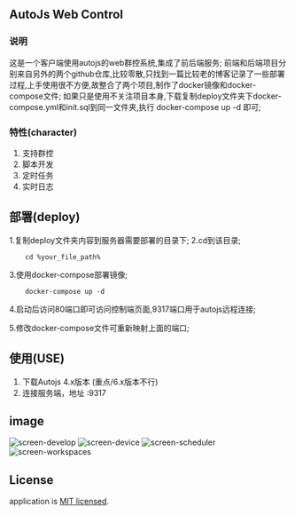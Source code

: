 ## AutoJs Web Control


### 说明
这是一个客户端使用autojs的web群控系统,集成了前后端服务;
前端和后端项目分别来自另外的两个github仓库,比较零散,只找到一篇比较老的博客记录了一些部署过程,上手使用很不方便,故整合了两个项目,制作了docker镜像和docker-compose文件;
如果只是使用不关注项目本身,下载复制deploy文件夹下docker-compose.yml和init.sql到同一文件夹,执行 docker-compose up -d 即可;

### 特性(character)

1. 支持群控
2. 脚本开发
3. 定时任务
4. 实时日志

## 部署(deploy)
1.复制deploy文件夹内容到服务器需要部署的目录下;
2.cd到该目录; 
```
    cd %your_file_path%
```
3.使用docker-compose部署镜像;
```
    docker-compose up -d
```
4.启动后访问80端口即可访问控制端页面,9317端口用于autojs远程连接;

5.修改docker-compose文件可重新映射上面的端口;

## 使用(USE)
1. 下载Autojs 4.x版本 (重点/6.x版本不行)
2. 连接服务端，地址 <ip>:9317


## image

![screen-develop](https://raw.githubusercontent.com/zrk1993/autojs-web-control/master/image/develop.png)
![screen-device](https://raw.githubusercontent.com/zrk1993/autojs-web-control/master/image/device.png)
![screen-scheduler](https://raw.githubusercontent.com/zrk1993/autojs-web-control/master/image/scheduler.png)
![screen-workspaces](https://raw.githubusercontent.com/zrk1993/autojs-web-control/master/image/workspaces.png)

## License

application is [MIT licensed](LICENSE).

